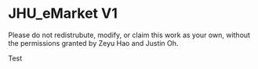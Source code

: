 # JHU_eMarket V1

Please do not redistrubute, modify, or claim this work as your own, without the permissions granted by Zeyu Hao and Justin Oh.

Test
